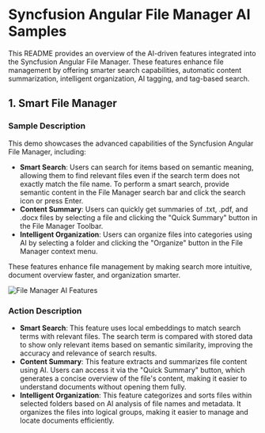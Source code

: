 # Syncfusion Angular File Manager AI Samples

This README provides an overview of the AI-driven features integrated into the Syncfusion Angular File Manager. These features enhance file management by offering smarter search capabilities, automatic content summarization, intelligent organization, AI tagging, and tag-based search.

## 1. Smart File Manager

### Sample Description

This demo showcases the advanced capabilities of the Syncfusion Angular File Manager, including:

- **Smart Search**: Users can search for items based on semantic meaning, allowing them to find relevant files even if the search term does not exactly match the file name. To perform a smart search, provide semantic content in the File Manager search bar and click the search icon or press Enter.
- **Content Summary**: Users can quickly get summaries of .txt, .pdf, and .docx files by selecting a file and clicking the "Quick Summary" button in the File Manager Toolbar.
- **Intelligent Organization**: Users can organize files into categories using AI by selecting a folder and clicking the "Organize" button in the File Manager context menu.

These features enhance file management by making search more intuitive, document overview faster, and organization smarter.

![File Manager AI Features](../gif-images/filemanager/smart-filemanager.gif)

### Action Description

- **Smart Search**: This feature uses local embeddings to match search terms with relevant files. The search term is compared with stored data to show only relevant items based on semantic similarity, improving the accuracy and relevance of search results.
- **Content Summary**: This feature extracts and summarizes file content using AI. Users can access it via the "Quick Summary" button, which generates a concise overview of the file's content, making it easier to understand documents without opening them fully.
- **Intelligent Organization**: This feature categorizes and sorts files within selected folders based on AI analysis of file names and metadata. It organizes the files into logical groups, making it easier to manage and locate documents efficiently.
